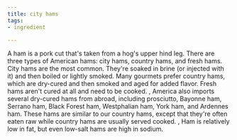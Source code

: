 ```yaml
---
title: city hams
tags:
- ingredient

---
```

A ham is a pork cut that's taken from a hog's upper hind leg. There are three types of American hams: city hams, country hams, and fresh hams. City hams are the most common. They're soaked in brine (or injected with it) and then boiled or lightly smoked. Many gourmets prefer country hams, which are dry-cured and then smoked and aged for added flavor. Fresh hams aren't cured at all and need to be cooked. , America also imports several dry-cured hams from abroad, including prosciutto, Bayonne ham, Serrano ham, Black Forest ham, Westphalian ham, York ham, and Ardennes ham. These hams are similar to our country hams, except that they're often eaten raw while country hams are usually served cooked. , Ham is relatively low in fat, but even low-salt hams are high in sodium.
